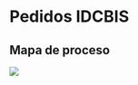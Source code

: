 # Pedidos IDCBIS

## Mapa de proceso

<img src="http://idcbis.org.co/images/soft-pedidos/proceso.png"/></p>